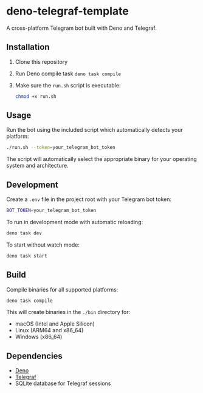 # deno-telegraf-template

A cross-platform Telegram bot built with Deno and Telegraf.

## Installation

1. Clone this repository
2. Run Deno compile task `deno task compile`
3. Make sure the `run.sh` script is executable:

   ```sh
   chmod +x run.sh
   ```

## Usage

Run the bot using the included script which automatically detects your platform:

```sh
./run.sh --token=your_telegram_bot_token
```

The script will automatically select the appropriate binary for your operating system and architecture.

## Development

Create a `.env` file in the project root with your Telegram bot token:

```sh
BOT_TOKEN=your_telegram_bot_token
```

To run in development mode with automatic reloading:

```sh
deno task dev
```

To start without watch mode:

```sh
deno task start
```

## Build

Compile binaries for all supported platforms:

```sh
deno task compile
```

This will create binaries in the `./bin` directory for:

- macOS (Intel and Apple Silicon)
- Linux (ARM64 and x86_64)
- Windows (x86_64)

## Dependencies

- [Deno](https://deno.land/)
- [Telegraf](https://telegraf.js.org/)
- SQLite database for Telegraf sessions
